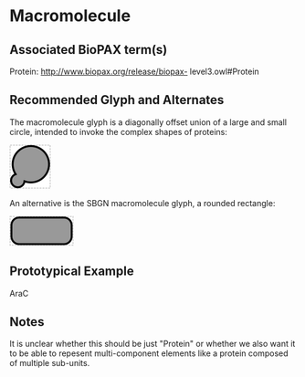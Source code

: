 # Macromolecule

## Associated BioPAX term(s)
Protein: http://www.biopax.org/release/biopax- level3.owl#Protein

## Recommended Glyph and Alternates
The macromolecule glyph is a diagonally offset union of a large and small circle, intended to invoke the complex shapes of proteins:

![glyph specification](macromolecule-specification.png)

An alternative is the SBGN macromolecule glyph, a rounded rectangle:

![glyph specification](roundrect-specification.png)

## Prototypical Example

AraC

## Notes
It is unclear whether this should be just "Protein" or whether we also want it to be able to repesent multi-component elements like a protein composed of multiple sub-units.
